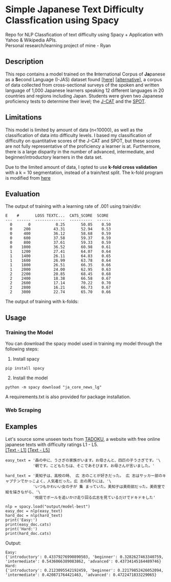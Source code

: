 # Simple Japanese Text Difficulty Classfication using Spacy
Repo for NLP Classfication of text difficulty using Spacy + Application with Yahoo & Wikipedia APIs.  
Personal research/learning project of mine - Ryan
## Description
This repo contains a model trained on the **I**nternational Corpus of **Ja**panese as a **S**econd Language (I-JAS) dataset found [[here]](https://chunagon.ninjal.ac.jp) [[alternative]](https://www2.ninjal.ac.jp/jll/lsaj/), a corpus of data collected from cross-sectional surveys of the spoken and written language of 1,000 Japanese learners speaking 12 different languages ​​in 20 countries and regions including Japan. Students were given two Japanese proficiency tests to determine their level; the [J-CAT](https://www.waseda.jp/inst/cjl/assets/uploads/2018/02/jcat_manual.pdf) and the [SPOT](https://ttbj.cegloc.tsukuba.ac.jp/en/p1.html#pageLink02).  
## Limitations
This model is limited by amount of data (n<10000), as well as the classification of data into difficulty levels. I based my classification of difficulty on quantitative scores of the J-CAT and SPOT, but these scores are not fully representative of the proficiency a learner is at. Furthermore, there is a large disparity in the number of advanced, intermediate, and beginner/introductory learners in the data set.
  
Due to the limited amount of data, I opted to use **k-fold cross validation** with a k = 10 segmentation, instead of a train/test split. The k-fold program is modified from [here](https://github.com/explosion/projects/blob/v3/tutorials/parser_low_resource/scripts/kfold.py)
## Evaluation
The output of training with a learning rate of .001 using train/div:
```
E    #       LOSS TEXTC...  CATS_SCORE  SCORE
---  ------  -------------  ----------  ------
  0       0           0.25       50.05    0.50
  0     200          43.31       52.94    0.53
  0     400          36.12       58.68    0.59
  0     600          37.58       59.37    0.59
  0     800          37.61       59.33    0.59
  0    1000          36.52       60.98    0.61
  1    1200          27.41       64.07    0.64
  1    1400          26.11       64.83    0.65
  1    1600          26.99       63.78    0.64
  1    1800          26.51       66.35    0.66
  1    2000          24.00       62.95    0.63
  2    2200          20.85       68.45    0.68
  2    2400          18.38       66.58    0.67
  2    2600          17.14       70.22    0.70
  2    2800          16.21       66.73    0.67
  2    3000          22.74       65.70    0.66

```
The output of training with k-folds:
## Usage
### Training the Model
You can download the spacy model used in training my model through the following steps:
1. Install spacy
```
pip install spacy
```
2. Install the model
```
python -m spacy download "ja_core_news_lg"
```
A requirements.txt is also provided for package installation. 
### Web Scraping
## Examples
Let's source some unseen texts from [TADOKU](https://tadoku.org/japanese/en/free-books-en/), a website with free online japanese texts with difficulty ratings L1 - L5.  
[[Text - L1]](https://tadoku.org/japanese/book/7348/) [[Text - L5]](https://tadoku.org/japanese/book/6238/)
```
easy_text = '森の中に、うさぎの家族がいます。お母さんと、四匹の子うさぎです。'\
            '朝です。こどもたちは、そこであそびます。お母さんが言いました。'

hard_text = '美知子は、高校の時、 広 志のことが好きだった。 広 志はサッカー部のキャプテンでかっこよく、人気者だった。広 志の周りには、'\
            'いつもかわいい女の子が 集 まっていた。美知子は美術部だった。美術室で絵を描きながら、'\
            '校庭でボールを追いかけ走り回る広志を見ているだけでドキドキした'

nlp = spacy.load("output/model-best")
easy_doc = nlp(easy_text)
hard_doc = nlp(hard_text)
print('Easy:')
print(easy_doc.cats)
print('Hard:')
print(hard_doc.cats)
```
Output:
```
Easy:
{'introductory': 0.43379276990890503, 'beginner': 0.3282627463340759, 'intermediate': 0.5436066389083862, 'advanced': 0.43734145164489746}
Hard:
{'introductory': 0.2123095542192459, 'beginner': 0.22179852426052094, 'intermediate': 0.420871764421463, 'advanced': 0.4722471833229065}
```
